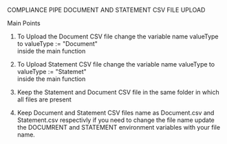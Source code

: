 COMPLIANCE PIPE DOCUMENT AND STATEMENT CSV FILE UPLOAD

Main Points

1. To Upload the Document CSV file change the variable name valueType to valueType := "Document"   
   inside the main function

2. To Upload Statement CSV file change the variable name valueType to valueType := "Statemet"   
   inside the main function

3. Keep the Statement and Document CSV file in the same folder in which all files are present 

4. Keep Document and Statement CSV files name as Document.csv and Statement.csv respectivly if you
   need to change the file name update the DOCUMRENT and STATEMENT environment variables with your
   file name. 